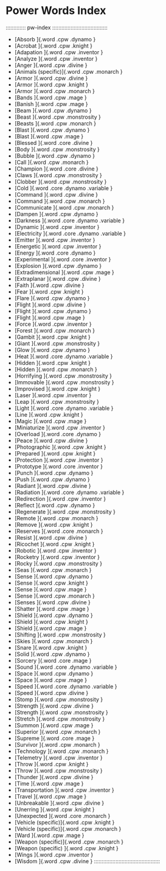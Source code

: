 # Power Words Index

::::::::::::: pw-index ::::::::::::::::::::::::::::::::::::
- [Absorb            ]{.word .cpw .dynamo            }
- [Acrobat           ]{.word .cpw .knight            }
- [Adapation         ]{.word .cpw .inventor          }
- [Analyze           ]{.word .cpw .inventor          }
- [Anger             ]{.word .cpw .divine            }
- [Animals (specific)]{.word .cpw .monarch           }
- [Armor             ]{.word .cpw .divine            }
- [Armor             ]{.word .cpw .knight            }
- [Armor             ]{.word .cpw .monarch           }
- [Bands             ]{.word .cpw .mage              }
- [Banish            ]{.word .cpw .mage              }
- [Beam              ]{.word .cpw .dynamo            }
- [Beast             ]{.word .cpw .monstrosity       }
- [Beasts            ]{.word .cpw .monarch           }
- [Blast             ]{.word .cpw .dynamo            }
- [Blast             ]{.word .cpw .mage              }
- [Blessed           ]{.word .core .divine           }
- [Body              ]{.word .cpw .monstrosity       }
- [Bubble            ]{.word .cpw .dynamo            }
- [Call              ]{.word .cpw .monarch           }
- [Champion          ]{.word .core .divine           }
- [Claws             ]{.word .cpw .monstrosity       }
- [Clobber           ]{.word .cpw .monstrosity       }
- [Cold              ]{.word .core .dynamo .variable }
- [Command           ]{.word .cpw .divine            }
- [Command           ]{.word .cpw .monarch           }
- [Communicate       ]{.word .cpw .monarch           }
- [Dampen            ]{.word .cpw .dynamo            }
- [Darkness          ]{.word .core .dynamo .variable }
- [Dynamic           ]{.word .cpw .inventor          }
- [Electricity       ]{.word .core .dynamo .variable }
- [Emitter           ]{.word .cpw .inventor          }
- [Energetic         ]{.word .cpw .inventor          }
- [Energy            ]{.word .core .dynamo           }
- [Experimental      ]{.word .core .inventor         }
- [Explosion         ]{.word .cpw .dynamo            }
- [Extradimensional  ]{.word .cpw .mage              }
- [Extraplanar       ]{.word .cpw .divine            }
- [Faith             ]{.word .cpw .divine            }
- [Fear              ]{.word .cpw .knight            }
- [Flare             ]{.word .cpw .dynamo            }
- [Flight            ]{.word .cpw .divine            }
- [Flight            ]{.word .cpw .dynamo            }
- [Flight            ]{.word .cpw .mage              }
- [Force             ]{.word .cpw .inventor          }
- [Forest            ]{.word .cpw .monarch           }
- [Gambit            ]{.word .cpw .knight            }
- [Giant             ]{.word .cpw .monstrosity       }
- [Glow              ]{.word .cpw .dynamo            }
- [Heat              ]{.word .core .dynamo .variable }
- [Hidden            ]{.word .cpw .knight            }
- [Hidden            ]{.word .cpw .monarch           }
- [Horrifying        ]{.word .cpw .monstrosity       }
- [Immovable         ]{.word .cpw .monstrosity       }
- [Improvised        ]{.word .cpw .knight            }
- [Laser             ]{.word .cpw .inventor          }
- [Leap              ]{.word .cpw .monstrosity       }
- [Light             ]{.word .core .dynamo .variable }
- [Line              ]{.word .cpw .knight            }
- [Magic             ]{.word .cpw .mage              }
- [Miniaturize       ]{.word .cpw .inventor          }
- [Overload          ]{.word .core .dynamo           }
- [Peace             ]{.word .cpw .divine            }
- [Photographic      ]{.word .cpw .knight            }
- [Prepared          ]{.word .cpw .knight            }
- [Protection        ]{.word .cpw .inventor          }
- [Prototype         ]{.word .core .inventor         }
- [Punch             ]{.word .cpw .dynamo            }
- [Push              ]{.word .cpw .dynamo            }
- [Radiant           ]{.word .cpw .divine            }
- [Radiation         ]{.word .core .dynamo .variable }
- [Redirection       ]{.word .cpw .inventor          }
- [Reflect           ]{.word .cpw .dynamo            }
- [Regenerate        ]{.word .cpw .monstrosity       }
- [Remote            ]{.word .cpw .monarch           }
- [Remove            ]{.word .cpw .knight            }
- [Reserves          ]{.word .core .monarch          }
- [Resist            ]{.word .cpw .divine            }
- [Ricochet          ]{.word .cpw .knight            }
- [Robotic           ]{.word .cpw .inventor          }
- [Rocketry          ]{.word .cpw .inventor          }
- [Rocky             ]{.word .cpw .monstrosity       }
- [Seas              ]{.word .cpw .monarch           }
- [Sense             ]{.word .cpw .dynamo            }
- [Sense             ]{.word .cpw .knight            }
- [Sense             ]{.word .cpw .mage              }
- [Sense             ]{.word .cpw .monarch           }
- [Senses            ]{.word .cpw .divine            }
- [Shatter           ]{.word .cpw .mage              }
- [Shield            ]{.word .cpw .dynamo            }
- [Shield            ]{.word .cpw .knight            }
- [Shield            ]{.word .cpw .mage              }
- [Shifting          ]{.word .cpw .monstrosity       }
- [Skies             ]{.word .cpw .monarch           }
- [Snare             ]{.word .cpw .knight            }
- [Solid             ]{.word .cpw .dynamo            }
- [Sorcery           ]{.word .core .mage             }
- [Sound             ]{.word .core .dynamo .variable }
- [Space             ]{.word .cpw .dynamo            }
- [Space             ]{.word .cpw .mage              }
- [Speed             ]{.word .core .dynamo .variable }
- [Speed             ]{.word .cpw .divine            }
- [Stomp             ]{.word .cpw .monstrosity       }
- [Strength          ]{.word .cpw .divine            }
- [Strength          ]{.word .cpw .monstrosity       }
- [Stretch           ]{.word .cpw .monstrosity       }
- [Summon            ]{.word .cpw .mage              }
- [Superior          ]{.word .cpw .monarch           }
- [Supreme           ]{.word .core .mage             }
- [Survivor          ]{.word .cpw .monarch           }
- [Technology        ]{.word .cpw .monarch           }
- [Telemetry         ]{.word .cpw .inventor          }
- [Throw             ]{.word .cpw .knight            }
- [Throw             ]{.word .cpw .monstrosity       }
- [Thunder           ]{.word .cpw .divine            }
- [Time              ]{.word .cpw .mage              }
- [Transportation    ]{.word .cpw .inventor          }
- [Travel            ]{.word .cpw .mage              }
- [Unbreakable       ]{.word .cpw .divine            }
- [Unerring          ]{.word .cpw .knight            }
- [Unexpected        ]{.word .core .monarch          }
- [Vehicle (specific)]{.word .cpw .knight            }
- [Vehicle (specific)]{.word .cpw .monarch           }
- [Ward              ]{.word .cpw .mage              }
- [Weapon  (specific)]{.word .cpw .monarch           }
- [Weapon (specific) ]{.word .cpw .knight            }
- [Wings             ]{.word .cpw .inventor          }
- [Wisdom            ]{.word .cpw .divine            }
:::::::::::::::::::::::::::::::::::::::::::
